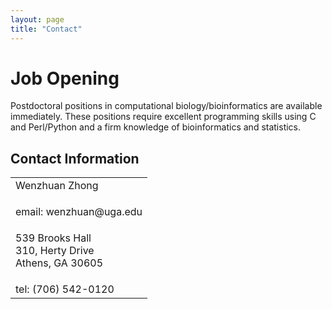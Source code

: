 ```yaml
---
layout: page
title: "Contact"
---
```


# Job Opening
Postdoctoral positions in computational biology/bioinformatics are available immediately. These positions require excellent programming skills using C and Perl/Python and a firm knowledge of bioinformatics and statistics.


<h2>Contact Information</h2>

<table>
  <tr>
    <td style="padding-bottom: 20px;">Wenzhuan Zhong</td>
  </tr>
  <tr>
    <td style="padding-bottom: 20px;">email: wenzhuan@uga.edu</td>
  </tr>
  <tr>
    <td style="padding-bottom: 20px;">
      539 Brooks Hall<br>
      310, Herty Drive<br>
      Athens, GA 30605
    </td>
  </tr>
  <tr>
    <td>tel: (706) 542-0120</td>
  </tr>
</table>

